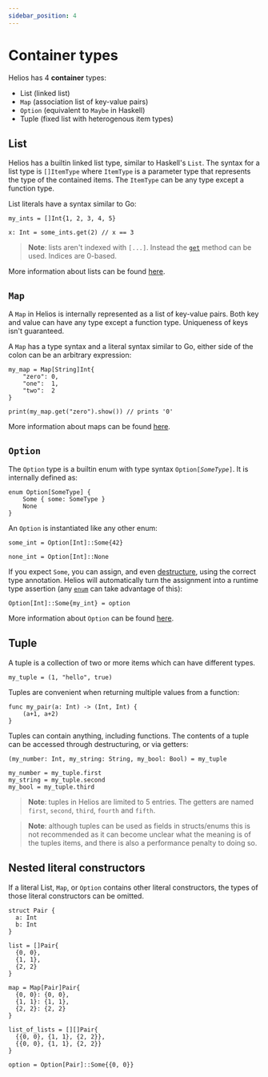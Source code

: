 ```yaml
---
sidebar_position: 4
---
```

# Container types

Helios has 4 **container** types:
  * List (linked list)
  * `Map` (association list of key-value pairs)
  * `Option` (equivalent to `Maybe` in Haskell)
  * Tuple (fixed list with heterogenous item types)


## List

Helios has a builtin linked list type, similar to Haskell's `List`. The syntax for a list type is `[]ItemType` where `ItemType` is a parameter type that represents the type of the contained items. The `ItemType` can be any type except a function type.

List literals have a syntax similar to Go:
```helios
my_ints = []Int{1, 2, 3, 4, 5}

x: Int = some_ints.get(2) // x == 3
```

> **Note**: lists aren't indexed with `[...]`. Instead the [`get`](./builtins/list.md#methods) method can be used. Indices are 0-based.

More information about lists can be found [here](./builtins/list.md).

## `Map`

A `Map` in Helios is internally represented as a list of key-value pairs. Both key and value can have any type except a function type. Uniqueness of keys isn't guaranteed.

A `Map` has a type syntax and a literal syntax similar to Go, either side of the colon can be an arbitrary expression:
```helios
my_map = Map[String]Int{
    "zero": 0,
    "one":  1,
    "two":  2
}

print(my_map.get("zero").show()) // prints '0'
```

More information about maps can be found [here](./builtins/map.md).


## `Option`

The `Option` type is a builtin enum with type syntax `Option[`*`SomeType`*`]`. It is internally defined as:

```helios
enum Option[SomeType] {
    Some { some: SomeType }
    None
}
```

An `Option` is instantiated like any other enum:

```helios
some_int = Option[Int]::Some{42}

none_int = Option[Int]::None
```

If you expect `Some`, you can assign, and even [destructure](./user-defined-types/destructuring.md), using the correct type annotation. Helios will automatically turn the assignment into a runtime type assertion (any [`enum`](./user-defined-types/enums.md) can take advantage of this):
```helios
Option[Int]::Some{my_int} = option
```

More information about `Option` can be found [here](./builtins/option.md).

## Tuple

A tuple is a collection of two or more items which can have different types.

```helios
my_tuple = (1, "hello", true)
```

Tuples are convenient when returning multiple values from a function:

```helios
func my_pair(a: Int) -> (Int, Int) {
    (a+1, a+2)
}
```

Tuples can contain anything, including functions. The contents of a tuple can be accessed through destructuring, or via getters:

```helios
(my_number: Int, my_string: String, my_bool: Bool) = my_tuple

my_number = my_tuple.first
my_string = my_tuple.second
my_bool = my_tuple.third
```

> **Note**: tuples in Helios are limited to 5 entries. The getters are named `first`, `second`, `third`, `fourth` and `fifth`.

> **Note**: although tuples can be used as fields in structs/enums this is not recommended as it can become unclear what the meaning is of the tuples items, and there is also a performance penalty to doing so.

## Nested literal constructors

If a literal List, `Map`, or `Option` contains other literal constructors, the types of those literal constructors can be omitted.

```helios
struct Pair {
  a: Int
  b: Int
}

list = []Pair{
  {0, 0},
  {1, 1},
  {2, 2}
}

map = Map[Pair]Pair{
  {0, 0}: {0, 0},
  {1, 1}: {1, 1},
  {2, 2}: {2, 2}
}

list_of_lists = [][]Pair{
  {{0, 0}, {1, 1}, {2, 2}}, 
  {{0, 0}, {1, 1}, {2, 2}}
}

option = Option[Pair]::Some{{0, 0}}
```
